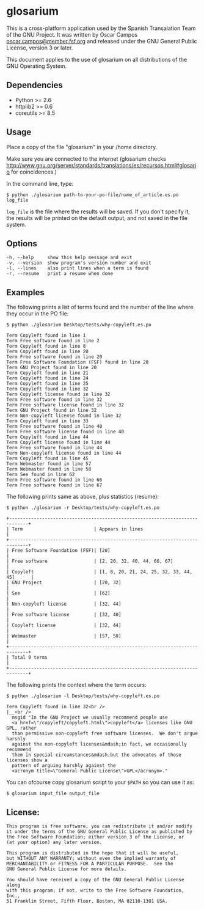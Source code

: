 glosarium
=========

This is a cross-platform application used by the Spanish Transalation Team of 
the GNU Project. It was written by Oscar Campos <oscar.campos@member.fsf.org>
and released under the GNU General Public License, version 3 or later.

This document applies to the use of glosarium on all distributions of the
GNU Operating System.


Dependencies
------------
  
  * Python >= 2.6
  * httplib2 >= 0.6
  * coreutils >= 8.5


Usage
-----

Place a copy of the file "glosarium" in your /home directory.

Make sure you are connected to the internet (glosarium checks 
http://www.gnu.org/server/standards/translations/es/recursos.html#glosario
for coincidences.)

In the command line, type:

    $ python ./glosarium path-to-your-po-file/name_of_article.es.po  log_file

`log_file` is the file where the results will be saved. If you don't
specify it, the results will be printed on the default output, and not saved in the file system.

Options
-------
  
    -h, --help     show this help message and exit
    -v, --version  show program's version number and exit
    -l, --lines    also print lines when a term is found
    -r, --resume   print a resume when done

Examples
--------

The following prints a list of terms found and the number of the line where
they occur in the PO file:

    $ python ./glosarium Desktop/tests/why-copyleft.es.po

    Term Copyleft found in line 1
    Term Free software found in line 2
    Term Copyleft found in line 8
    Term Copyleft found in line 20
    Term Free software found in line 20
    Term Free Software Foundation (FSF) found in line 20
    Term GNU Project found in line 20
    Term Copyleft found in line 21
    Term Copyleft found in line 24
    Term Copyleft found in line 25
    Term Copyleft found in line 32
    Term Copyleft license found in line 32
    Term Free software found in line 32
    Term Free software license found in line 32
    Term GNU Project found in line 32
    Term Non-copyleft license found in line 32
    Term Copyleft found in line 33
    Term Free software found in line 40
    Term Free software license found in line 40
    Term Copyleft found in line 44
    Term Copyleft license found in line 44
    Term Free software found in line 44
    Term Non-copyleft license found in line 44
    Term Copyleft found in line 45
    Term Webmaster found in line 57
    Term Webmaster found in line 58
    Term See found in line 62
    Term Free software found in line 66
    Term Free software found in line 67

The following prints same as above, plus statistics (resume): 

    $ python ./glosarium -r Desktop/tests/why-copyleft.es.po

    +-----------------------------------------------------------------------------+
    | Term                          | Appears in lines                            |
    +-----------------------------------------------------------------------------+
    | Free Software Foundation (FSF)| [20]                                        |
    | Free software                 | [2, 20, 32, 40, 44, 66, 67]                 |
    | Copyleft                      | [1, 8, 20, 21, 24, 25, 32, 33, 44, 45]      |
    | GNU Project                   | [20, 32]                                    |
    | See                           | [62]                                        |
    | Non-copyleft license          | [32, 44]                                    |
    | Free software license         | [32, 40]                                    |
    | Copyleft license              | [32, 44]                                    |
    | Webmaster                     | [57, 58]                                    |
    +-----------------------------------------------------------------------------+
    | Total 9 terms                                                               |
    +-----------------------------------------------------------------------------+

The following prints the context where the term occurs:

    $ python ./glosarium -l Desktop/tests/why-copyleft.es.po

    Term Copyleft found in line 32<br />
    |__<br />
      msgid "In the GNU Project we usually recommend people use 
      <a href=\"/copyleft/copyleft.html\">copyleft</a> licenses like GNU GPL, rather 
      than permissive non-copyleft free software licenses.  We don't argue harshly 
      against the non-copyleft licenses&mdash;in fact, we occasionally recommend 
      them in special circumstances&mdash;but the advocates of those licenses show a 
      pattern of arguing harshly against the 
      <acronym title=\"General Public License\">GPL</acronym>."

You can ofcourse copy glosarium script to your `$PATH` so you can use it as:

    $ glosarium imput_file output_file
    
License:
--------
    This program is free software; you can redistribute it and/or modify
    it under the terms of the GNU General Public License as published by
    the Free Software Foundation; either version 3 of the License, or
    (at your option) any later version.

    This program is distributed in the hope that it will be useful,
    but WITHOUT ANY WARRANTY; without even the implied warranty of
    MERCHANTABILITY or FITNESS FOR A PARTICULAR PURPOSE.  See the
    GNU General Public License for more details.

    You should have received a copy of the GNU General Public License along
    with this program; if not, write to the Free Software Foundation, Inc.,
    51 Franklin Street, Fifth Floor, Boston, MA 02110-1301 USA.
